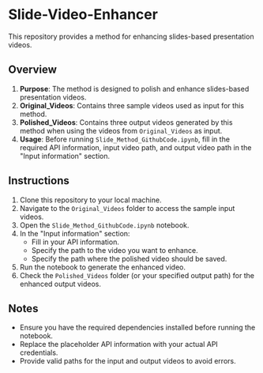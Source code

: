 # Slide-Video-Enhancer

This repository provides a method for enhancing slides-based presentation videos.

## Overview
1. **Purpose**: The method is designed to polish and enhance slides-based presentation videos.
2. **Original_Videos**: Contains three sample videos used as input for this method.
3. **Polished_Videos**: Contains three output videos generated by this method when using the videos from `Original_Videos` as input.
4. **Usage**: Before running `Slide_Method_GithubCode.ipynb`, fill in the required API information, input video path, and output video path in the "Input information" section.

## Instructions
1. Clone this repository to your local machine.
2. Navigate to the `Original_Videos` folder to access the sample input videos.
3. Open the `Slide_Method_GithubCode.ipynb` notebook.
4. In the "Input information" section:
   - Fill in your API information.
   - Specify the path to the video you want to enhance.
   - Specify the path where the polished video should be saved.
5. Run the notebook to generate the enhanced video.
6. Check the `Polished_Videos` folder (or your specified output path) for the enhanced output videos.

## Notes
- Ensure you have the required dependencies installed before running the notebook.
- Replace the placeholder API information with your actual API credentials.
- Provide valid paths for the input and output videos to avoid errors.
